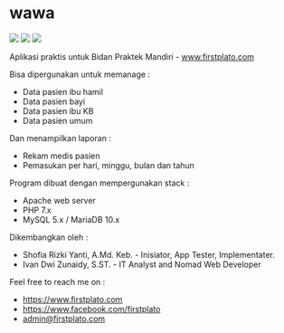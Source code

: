 # wawa

<img src="https://img.shields.io/github/license/ipang-dwi/xdesktop.svg" /> <img src="https://img.shields.io/badge/lab-firstplato.com-red.svg" /> <img src="https://img.shields.io/badge/need-donation-brightgreen.svg" />

Aplikasi praktis untuk Bidan Praktek Mandiri - www.firstplato.com

Bisa dipergunakan untuk memanage :
- Data pasien ibu hamil
- Data pasien bayi
- Data pasien ibu KB
- Data pasien umum

Dan menampilkan laporan :
- Rekam medis pasien
- Pemasukan per hari, minggu, bulan dan tahun

Program dibuat dengan mempergunakan stack :
- Apache web server
- PHP 7.x
- MySQL 5.x / MariaDB 10.x

Dikembangkan oleh :
- Shofia Rizki Yanti, A.Md. Keb. - Inisiator, App Tester, Implementater. 
- Ivan Dwi Zunaidy, S.ST. - IT Analyst and Nomad Web Developer

Feel free to reach me on :
- https://www.firstplato.com
- https://www.facebook.com/firstplato
- admin@firstplato.com
